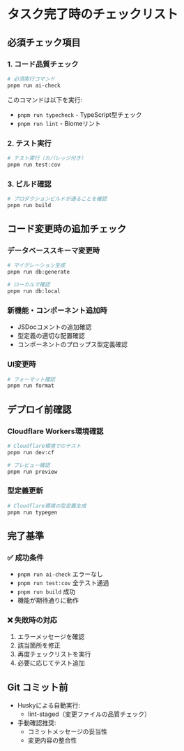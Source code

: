 # タスク完了時のチェックリスト

## 必須チェック項目

### 1. コード品質チェック
```bash
# 必須実行コマンド
pnpm run ai-check
```
このコマンドは以下を実行:
- `pnpm run typecheck` - TypeScript型チェック
- `pnpm run lint` - Biomeリント

### 2. テスト実行
```bash
# テスト実行（カバレッジ付き）
pnpm run test:cov
```

### 3. ビルド確認
```bash
# プロダクションビルドが通ることを確認
pnpm run build
```

## コード変更時の追加チェック

### データベーススキーマ変更時
```bash
# マイグレーション生成
pnpm run db:generate

# ローカルで確認
pnpm run db:local
```

### 新機能・コンポーネント追加時
- JSDocコメントの追加確認
- 型定義の適切な配置確認
- コンポーネントのプロップス型定義確認

### UI変更時
```bash
# フォーマット確認
pnpm run format
```

## デプロイ前確認

### Cloudflare Workers環境確認
```bash
# Cloudflare環境でのテスト
pnpm run dev:cf

# プレビュー確認
pnpm run preview
```

### 型定義更新
```bash
# Cloudflare環境の型定義生成
pnpm run typegen
```

## 完了基準

### ✅ 成功条件
- `pnpm run ai-check` エラーなし
- `pnpm run test:cov` 全テスト通過
- `pnpm run build` 成功
- 機能が期待通りに動作

### ❌ 失敗時の対応
1. エラーメッセージを確認
2. 該当箇所を修正
3. 再度チェックリストを実行
4. 必要に応じてテスト追加

## Git コミット前
- Huskyによる自動実行:
  - lint-staged（変更ファイルの品質チェック）
- 手動確認推奨:
  - コミットメッセージの妥当性
  - 変更内容の整合性